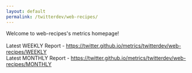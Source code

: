 ```yaml
---
layout: default
permalink: /twitterdev/web-recipes/
---
```

Welcome to web-recipes's metrics homepage!
<br><br>
Latest WEEKLY Report - <a href="https://twitter.github.io/metrics/twitterdev/web-recipes/WEEKLY">https://twitter.github.io/metrics/twitterdev/web-recipes/WEEKLY</a>
<br>
Latest MONTHLY Report - <a href="https://twitter.github.io/metrics/twitterdev/web-recipes/MONTHLY">https://twitter.github.io/metrics/twitterdev/web-recipes/MONTHLY</a>
<br>
